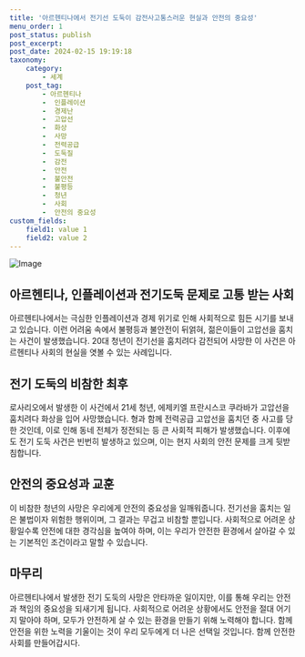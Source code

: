 ```yaml
---
title: '아르헨티나에서 전기선 도둑이 감전사고통스러운 현실과 안전의 중요성'
menu_order: 1
post_status: publish
post_excerpt: 
post_date: 2024-02-15 19:19:18
taxonomy:
    category:
        - 세계
    post_tag:
        - 아르헨티나
        -  인플레이션
        -  경제난
        -  고압선
        -  화상
        -  사망
        -  전력공급
        -  도둑질
        -  감전
        -  안전
        -  불안전
        -  불평등
        -  청년
        -  사회
        -  안전의 중요성
custom_fields:
    field1: value 1
    field2: value 2
---
```


![Image](https://imgnews.pstatic.net/image/020/2024/02/14/0003547916_001_20240214191601048.jpg?type=w647)

## 아르헨티나, 인플레이션과 전기도둑 문제로 고통 받는 사회
아르헨티나에서는 극심한 인플레이션과 경제 위기로 인해 사회적으로 힘든 시기를 보내고 있습니다. 이런 어려움 속에서 불평등과 불안전이 뒤얽혀, 젊은이들이 고압선을 훔치는 사건이 발생했습니다. 20대 청년이 전기선을 훔치려다 감전되어 사망한 이 사건은 아르헨티나 사회의 현실을 엿볼 수 있는 사례입니다.
## 전기 도둑의 비참한 최후
로사리오에서 발생한 이 사건에서 21세 청년, 에제키엘 프란시스코 쿠라바가 고압선을 훔치려다 화상을 입어 사망했습니다. 형과 함께 전력공급 고압선을 훔치던 중 사고를 당한 것인데, 이로 인해 동네 전체가 정전되는 등 큰 사회적 피해가 발생했습니다. 이후에도 전기 도둑 사건은 빈번히 발생하고 있으며, 이는 현지 사회의 안전 문제를 크게 뒷받침합니다.
## 안전의 중요성과 교훈
이 비참한 청년의 사망은 우리에게 안전의 중요성을 일깨워줍니다. 전기선을 훔치는 일은 불법이자 위험한 행위이며, 그 결과는 무겁고 비참할 뿐입니다. 사회적으로 어려운 상황일수록 안전에 대한 경각심을 높여야 하며, 이는 우리가 안전한 환경에서 살아갈 수 있는 기본적인 조건이라고 말할 수 있습니다.
## 마무리
아르헨티나에서 발생한 전기 도둑의 사망은 안타까운 일이지만, 이를 통해 우리는 안전과 책임의 중요성을 되새기게 됩니다. 사회적으로 어려운 상황에서도 안전을 절대 어기지 말아야 하며, 모두가 안전하게 살 수 있는 환경을 만들기 위해 노력해야 합니다. 함께 안전을 위한 노력을 기울이는 것이 우리 모두에게 더 나은 선택일 것입니다. 함께 안전한 사회를 만들어갑시다.

